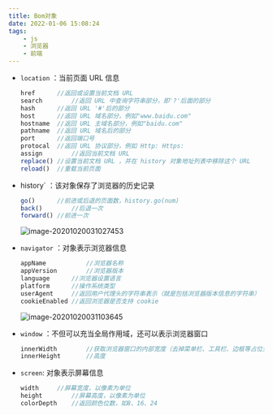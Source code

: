 ```yaml
---
title: Bom对象
date: 2022-01-06 15:08:24
tags: 
    - js
    - 浏览器
    - 前端
---
```

- `location` ：当前页面 URL 信息
    <!--more-->
  ```js
  href		//返回或设置当前文档 URL
  search		//返回 URL 中查询字符串部分，即'?'后面的部分
  hash		//返回 URL '#'后的部分
  host		//返回 URL 域名部分，例如"www.baidu.com"
  hostname	//返回 URL 主域名部分，例如"baidu.com"
  pathname	//返回 URL 域名后的部分
  port		//返回端口号
  protocal	//返回 URL 协议部分，例如 Http: Https:
  assign		//返回当前文档 URL
  replace()	//设置当前文档 URL ，并在 history 对象地址列表中移除这个 URL
  reload()	//重载当前页面
  ```

  

- history` ：该对象保存了浏览器的历史记录

  ```js
  go()		//前进或后退的页面数，history.go(num) 
  back()		//后退一次
  forward()	//前进一次
  ```

    ![image-20201020031027453](https://gitee.com/buxiaoxing/image-bed/raw/master/img/20201020111030.png)

- `navigator` ：对象表示浏览器信息

  ```js
  appName			//浏览器名称
  appVersion		//浏览器版本
  language		//浏览器设置语言
  platform		//操作系统类型
  userAgent		//返回用户代理头的字符串表示（就是包括浏览器版本信息的字符串）
  cookieEnabled	//返回浏览器是否支持 cookie
  ```

    ![image-20201020031103645](https://gitee.com/buxiaoxing/image-bed/raw/master/img/20201020111106.png)

- `window` ：不但可以充当全局作用域，还可以表示浏览器窗口

  ```js
  innerWidth		//获取浏览器窗口的内部宽度（去掉菜单栏、工具栏、边框等占位元素）
  innerHeight		//高度
  ```

- `screen`: 对象表示屏幕信息

  ```js
  width		//屏幕宽度，以像素为单位
  height		//屏幕高度，以像素为单位
  colorDepth	//返回颜色位数，如8、16、24
  ```


